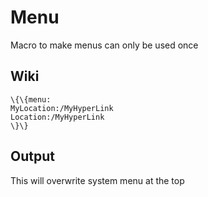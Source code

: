 Menu
====

Macro to make menus can only be used once

Wiki
----

```
\{\{menu:
MyLocation:/MyHyperLink
Location:/MyHyperLink
\}\}
```

Output
------

This will overwrite system menu at the top
